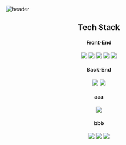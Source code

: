 ![header](https://capsule-render.vercel.app/api?type=Waving&color=auto&height=300&section=header&text=soohyeon%Kim%20&fontSize=90)


<h2 align="center">Tech Stack</h2>

<div align="center">
  <h4>Front-End</h4>
<img src="https://img.shields.io/badge/JavaScript-F7DF1E?style=flat-square&logo=JavaScript&logoColor=white"/></a>   <!-- js -->
<img src="https://img.shields.io/badge/Vue.js-4FC08D?style=flat-square&logo=Vue.js&logoColor=white"/></a>           <!-- Vue.js -->
<img src="https://img.shields.io/badge/HTML-E34F26?style=flat-square&logo=HTML5&logoColor=white"/></a>              <!-- HTML -->
<img src="https://img.shields.io/badge/CSS-1572B6?style=flat-square&logo=CSS3&logoColor=white"/></a>                <!-- CSS -->
<img src="https://img.shields.io/badge/Thymeleaf-005F0F?style=flat-square&logo=Thymeleaf&logoColor=white"/></a>     <!-- Thymeleaf -->
</div>

<div align="center">
  <h4>Back-End</h4>
<img src="https://img.shields.io/badge/Java-007396?style=flat-square&logo=Java&logoColor=white"/></a>               <!-- java -->
<img src="https://img.shields.io/badge/Spring Boot-6DB33F?style=flat-square&logo=Spring Boot&logoColor=white"/></a> <!-- Spring Boot -->
</div>

<div align="center">
  <h4>aaa</h4>
<img src="https://img.shields.io/badge/MySQL-4479A1?style=flat-square&logo=MySQL&logoColor=white"/></a>             <!-- MySQL -->
</div>

<div align="center">
  <h4>bbb</h4>
<img src="https://img.shields.io/badge/Amazon AWS-232F3E?style=flat-square&logo=Amazon AWS&logoColor=white"/></a>   <!-- Amazon AWS -->
<img src="https://img.shields.io/badge/Amazon S3-569A31?style=flat-square&logo=Amazon S3&logoColor=white"/></a>     <!-- Amazon S3 -->
<img src="https://img.shields.io/badge/Heroku-430098?style=flat-square&logo=Heroku&logoColor=white"/></a>           <!-- Heroku -->
</div>

<!--
**bellnoona/bellnoona** is a ✨ _special_ ✨ repository because its `README.md` (this file) appears on your GitHub profile.

Here are some ideas to get you started:

- 🔭 I’m currently working on ...
- 🌱 I’m currently learning ...
- 👯 I’m looking to collaborate on ...
- 🤔 I’m looking for help with ...
- 💬 Ask me about ...
- 📫 How to reach me: ...
- 😄 Pronouns: ...
- ⚡ Fun fact: ...
-->
